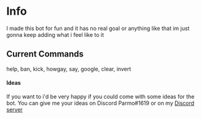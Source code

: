 # Info
I made this bot for fun and it has no real goal or anything like that im just gonna keep adding what i feel like to it

## Current Commands
help, ban, kick, howgay, say, google, clear, invert

#### Ideas
If you want to i'd be very happy if you could come with some ideas for the bot. You can give me your ideas on Discord Parmo#1619 or on my [Discord server](https://discord.gg/EsSZYNhZgs)
